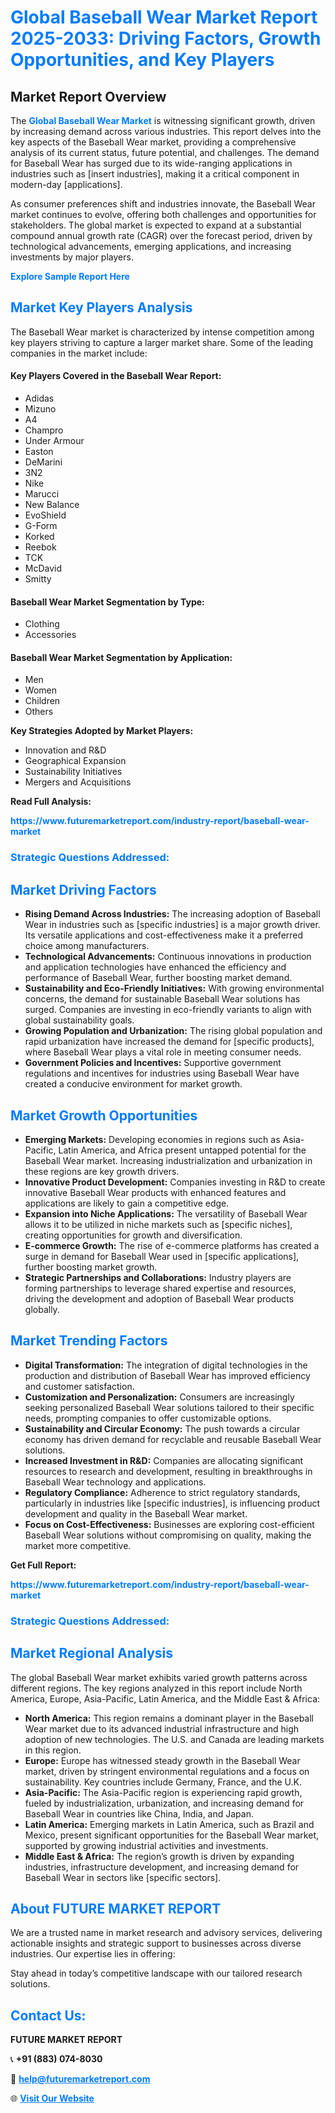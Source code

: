 <h1 style="color: #007BFF;">Global Baseball Wear Market Report 2025-2033: Driving Factors, Growth Opportunities, and Key Players</h1>

<section id="overview">
<h2>Market Report Overview</h2>
<p>The <a href="https://www.futuremarketreport.com/industry-report/baseball-wear-market" style="color: #007BFF; text-decoration: none;"><strong>Global Baseball Wear Market</strong></a> is witnessing significant growth, driven by increasing demand across various industries. This report delves into the key aspects of the Baseball Wear market, providing a comprehensive analysis of its current status, future potential, and challenges. The demand for Baseball Wear has surged due to its wide-ranging applications in industries such as [insert industries], making it a critical component in modern-day [applications].</p>
<p>As consumer preferences shift and industries innovate, the Baseball Wear market continues to evolve, offering both challenges and opportunities for stakeholders. The global market is expected to expand at a substantial compound annual growth rate (CAGR) over the forecast period, driven by technological advancements, emerging applications, and increasing investments by major players.</p>
</section>

<section id="overview">
<p><a href="https://www.futuremarketreport.com/request-sample/reportId=108766" style="color: #007BFF; text-decoration: none;"><strong>Explore Sample Report Here</strong></a></p>
</section>

<section id="key-players">
<h2 style="color: #007BFF;">Market Key Players Analysis</h2>
<p>The Baseball Wear market is characterized by intense competition among key players striving to capture a larger market share. Some of the leading companies in the market include:</p>
<h4>Key Players Covered in the Baseball Wear Report:</h4>
<ul><li>Adidas</li><li>Mizuno</li><li>A4</li><li>Champro</li><li>Under Armour</li><li>Easton</li><li>DeMarini</li><li>3N2</li><li>Nike</li><li>Marucci</li><li>New Balance</li><li>EvoShield</li><li>G-Form</li><li>Korked</li><li>Reebok</li><li>TCK</li><li>McDavid</li><li>Smitty</li></ul>
<h4>Baseball Wear Market Segmentation by Type:</h4>
<ul><li>Clothing</li><li>Accessories</li></ul>

<h4>Baseball Wear Market Segmentation by Application:</h4>
<ul><li>Men</li><li>Women</li><li>Children</li><li>Others</li></ul>
<p><strong>Key Strategies Adopted by Market Players:</strong></p>
<ul>
<li>Innovation and R&D</li>
<li>Geographical Expansion</li>
<li>Sustainability Initiatives</li>
<li>Mergers and Acquisitions</li>
</ul>
</section>

<section>
<p><strong>Read Full Analysis: </strong></p><a href="https://www.futuremarketreport.com/industry-report/baseball-wear-market" style="color: #007BFF; text-decoration: none;"><strong>https://www.futuremarketreport.com/industry-report/baseball-wear-market</strong></a>
<h3 style="color: #007BFF;">Strategic Questions Addressed:</h3>
</section>

<section id="driving-factors">
<h2 style="color: #007BFF;">Market Driving Factors</h2>
<ul>
<li><strong>Rising Demand Across Industries:</strong> The increasing adoption of Baseball Wear in industries such as [specific industries] is a major growth driver. Its versatile applications and cost-effectiveness make it a preferred choice among manufacturers.</li>
<li><strong>Technological Advancements:</strong> Continuous innovations in production and application technologies have enhanced the efficiency and performance of Baseball Wear, further boosting market demand.</li>
<li><strong>Sustainability and Eco-Friendly Initiatives:</strong> With growing environmental concerns, the demand for sustainable Baseball Wear solutions has surged. Companies are investing in eco-friendly variants to align with global sustainability goals.</li>
<li><strong>Growing Population and Urbanization:</strong> The rising global population and rapid urbanization have increased the demand for [specific products], where Baseball Wear plays a vital role in meeting consumer needs.</li>
<li><strong>Government Policies and Incentives:</strong> Supportive government regulations and incentives for industries using Baseball Wear have created a conducive environment for market growth.</li>
</ul>
</section>

<section id="growth-opportunities">
<h2 style="color: #007BFF;">Market Growth Opportunities</h2>
<ul>
<li><strong>Emerging Markets:</strong> Developing economies in regions such as Asia-Pacific, Latin America, and Africa present untapped potential for the Baseball Wear market. Increasing industrialization and urbanization in these regions are key growth drivers.</li>
<li><strong>Innovative Product Development:</strong> Companies investing in R&D to create innovative Baseball Wear products with enhanced features and applications are likely to gain a competitive edge.</li>
<li><strong>Expansion into Niche Applications:</strong> The versatility of Baseball Wear allows it to be utilized in niche markets such as [specific niches], creating opportunities for growth and diversification.</li>
<li><strong>E-commerce Growth:</strong> The rise of e-commerce platforms has created a surge in demand for Baseball Wear used in [specific applications], further boosting market growth.</li>
<li><strong>Strategic Partnerships and Collaborations:</strong> Industry players are forming partnerships to leverage shared expertise and resources, driving the development and adoption of Baseball Wear products globally.</li>
</ul>
</section>

<section id="trending-factors">
<h2 style="color: #007BFF;">Market Trending Factors</h2>
<ul>
<li><strong>Digital Transformation:</strong> The integration of digital technologies in the production and distribution of Baseball Wear has improved efficiency and customer satisfaction.</li>
<li><strong>Customization and Personalization:</strong> Consumers are increasingly seeking personalized Baseball Wear solutions tailored to their specific needs, prompting companies to offer customizable options.</li>
<li><strong>Sustainability and Circular Economy:</strong> The push towards a circular economy has driven demand for recyclable and reusable Baseball Wear solutions.</li>
<li><strong>Increased Investment in R&D:</strong> Companies are allocating significant resources to research and development, resulting in breakthroughs in Baseball Wear technology and applications.</li>
<li><strong>Regulatory Compliance:</strong> Adherence to strict regulatory standards, particularly in industries like [specific industries], is influencing product development and quality in the Baseball Wear market.</li>
<li><strong>Focus on Cost-Effectiveness:</strong> Businesses are exploring cost-efficient Baseball Wear solutions without compromising on quality, making the market more competitive.</li>
</ul>
</section>

<section>
<p><strong>Get Full Report: </strong></p><a href="https://www.futuremarketreport.com/industry-report/baseball-wear-market" style="color: #007BFF; text-decoration: none;"><strong>https://www.futuremarketreport.com/industry-report/baseball-wear-market</strong></a>
<h3 style="color: #007BFF;">Strategic Questions Addressed:</h3>
</section>


<section id="regional-analysis">
<h2 style="color: #007BFF;">Market Regional Analysis</h2>
<p>The global Baseball Wear market exhibits varied growth patterns across different regions. The key regions analyzed in this report include North America, Europe, Asia-Pacific, Latin America, and the Middle East & Africa:</p>
<ul>
<li><strong>North America:</strong> This region remains a dominant player in the Baseball Wear market due to its advanced industrial infrastructure and high adoption of new technologies. The U.S. and Canada are leading markets in this region.</li>
<li><strong>Europe:</strong> Europe has witnessed steady growth in the Baseball Wear market, driven by stringent environmental regulations and a focus on sustainability. Key countries include Germany, France, and the U.K.</li>
<li><strong>Asia-Pacific:</strong> The Asia-Pacific region is experiencing rapid growth, fueled by industrialization, urbanization, and increasing demand for Baseball Wear in countries like China, India, and Japan.</li>
<li><strong>Latin America:</strong> Emerging markets in Latin America, such as Brazil and Mexico, present significant opportunities for the Baseball Wear market, supported by growing industrial activities and investments.</li>
<li><strong>Middle East & Africa:</strong> The region’s growth is driven by expanding industries, infrastructure development, and increasing demand for Baseball Wear in sectors like [specific sectors].</li>
</ul>
</section>

<footer>
<h2 style="color: #007BFF;">About FUTURE MARKET REPORT</h2>
<p>We are a trusted name in market research and advisory services, delivering actionable insights and strategic support to businesses across diverse industries. Our expertise lies in offering:</p>

<p>Stay ahead in today’s competitive landscape with our tailored research solutions.</p>

<h2 style="color: #007BFF;">Contact Us:</h2>
<p><strong>FUTURE MARKET REPORT</strong></p>
<p>📞 <strong>+91 (883) 074-8030</strong></p>
<p>📧 <strong><a href="mailto:help@futuremarketreport.com" style="color: #007BFF;">help@futuremarketreport.com</a></strong></p>
<p>🌐 <strong><a href="https://www.futuremarketreport.com/" style="color: #007BFF;">Visit Our Website</a></strong></p>
</footer>